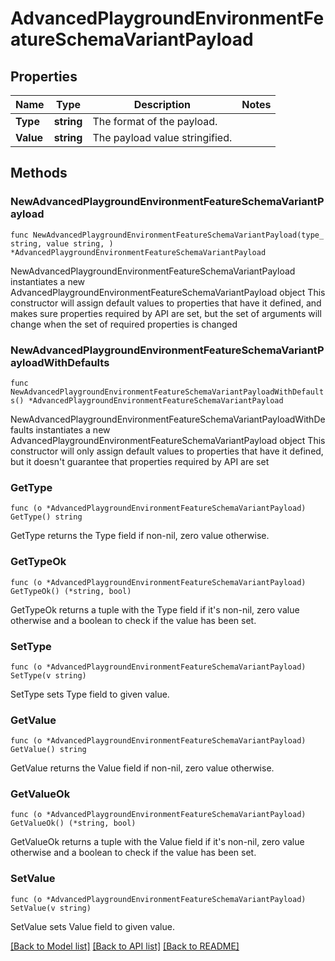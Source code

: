 # AdvancedPlaygroundEnvironmentFeatureSchemaVariantPayload

## Properties

Name | Type | Description | Notes
------------ | ------------- | ------------- | -------------
**Type** | **string** | The format of the payload. | 
**Value** | **string** | The payload value stringified. | 

## Methods

### NewAdvancedPlaygroundEnvironmentFeatureSchemaVariantPayload

`func NewAdvancedPlaygroundEnvironmentFeatureSchemaVariantPayload(type_ string, value string, ) *AdvancedPlaygroundEnvironmentFeatureSchemaVariantPayload`

NewAdvancedPlaygroundEnvironmentFeatureSchemaVariantPayload instantiates a new AdvancedPlaygroundEnvironmentFeatureSchemaVariantPayload object
This constructor will assign default values to properties that have it defined,
and makes sure properties required by API are set, but the set of arguments
will change when the set of required properties is changed

### NewAdvancedPlaygroundEnvironmentFeatureSchemaVariantPayloadWithDefaults

`func NewAdvancedPlaygroundEnvironmentFeatureSchemaVariantPayloadWithDefaults() *AdvancedPlaygroundEnvironmentFeatureSchemaVariantPayload`

NewAdvancedPlaygroundEnvironmentFeatureSchemaVariantPayloadWithDefaults instantiates a new AdvancedPlaygroundEnvironmentFeatureSchemaVariantPayload object
This constructor will only assign default values to properties that have it defined,
but it doesn't guarantee that properties required by API are set

### GetType

`func (o *AdvancedPlaygroundEnvironmentFeatureSchemaVariantPayload) GetType() string`

GetType returns the Type field if non-nil, zero value otherwise.

### GetTypeOk

`func (o *AdvancedPlaygroundEnvironmentFeatureSchemaVariantPayload) GetTypeOk() (*string, bool)`

GetTypeOk returns a tuple with the Type field if it's non-nil, zero value otherwise
and a boolean to check if the value has been set.

### SetType

`func (o *AdvancedPlaygroundEnvironmentFeatureSchemaVariantPayload) SetType(v string)`

SetType sets Type field to given value.


### GetValue

`func (o *AdvancedPlaygroundEnvironmentFeatureSchemaVariantPayload) GetValue() string`

GetValue returns the Value field if non-nil, zero value otherwise.

### GetValueOk

`func (o *AdvancedPlaygroundEnvironmentFeatureSchemaVariantPayload) GetValueOk() (*string, bool)`

GetValueOk returns a tuple with the Value field if it's non-nil, zero value otherwise
and a boolean to check if the value has been set.

### SetValue

`func (o *AdvancedPlaygroundEnvironmentFeatureSchemaVariantPayload) SetValue(v string)`

SetValue sets Value field to given value.



[[Back to Model list]](../README.md#documentation-for-models) [[Back to API list]](../README.md#documentation-for-api-endpoints) [[Back to README]](../README.md)


